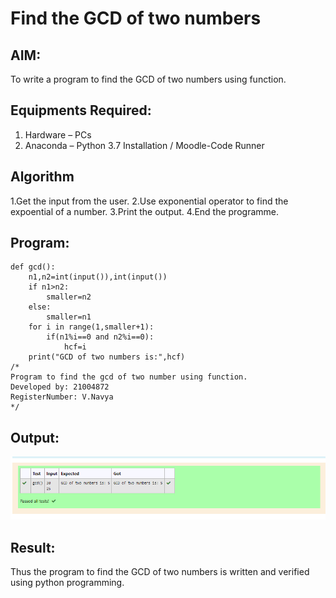 # Find the GCD of two numbers

## AIM:
To write a program to find the GCD of two numbers using function.

## Equipments Required:
1. Hardware – PCs
2. Anaconda – Python 3.7 Installation / Moodle-Code Runner

## Algorithm
1.Get the input from the user.
2.Use exponential operator to find the expoential of a number.
3.Print the output.
4.End the programme.
## Program:
```
def gcd():
    n1,n2=int(input()),int(input())
    if n1>n2:
        smaller=n2
    else:
        smaller=n1
    for i in range(1,smaller+1):
        if(n1%i==0 and n2%i==0):
            hcf=i
    print("GCD of two numbers is:",hcf)
/*
Program to find the gcd of two number using function.
Developed by: 21004872
RegisterNumber: V.Navya 
*/
```

## Output:
![GITHUB LOGO](GCD.png)


## Result:
Thus the program to find the GCD of two numbers is written and verified using python programming.
